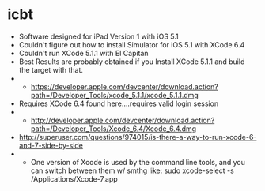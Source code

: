 # icbt
* Software designed for iPad Version 1 with iOS 5.1
* Couldn't figure out how to install Simulator for iOS 5.1 with XCode 6.4
* Couldn't run XCode 5.1.1 with El Capitan
* Best Results are probably obtained if you Install XCode 5.1.1 and build the target with that.
* * https://developer.apple.com/devcenter/download.action?path=/Developer_Tools/xcode_5.1.1/xcode_5.1.1.dmg
* Requires XCode 6.4 found here....requires valid login session
* * http://developer.apple.com/devcenter/download.action?path=/Developer_Tools/Xcode_6.4/Xcode_6.4.dmg
* http://superuser.com/questions/974015/is-there-a-way-to-run-xcode-6-and-7-side-by-side
* * One version of Xcode is used by the command line tools, and you can switch between them w/ smthg like: sudo xcode-select -s /Applications/Xcode-7.app
